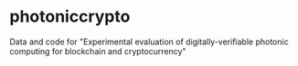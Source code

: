 # photoniccrypto
Data and code for "Experimental evaluation of digitally-verifiable photonic computing for blockchain and cryptocurrency"
